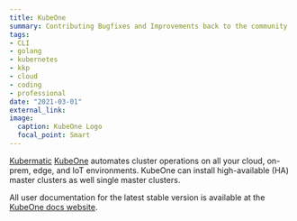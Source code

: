 ```yaml
---
title: KubeOne
summary: Contributing Bugfixes and Improvements back to the community
tags:
- CLI
- golang
- kubernetes
- kkp
- cloud
- coding
- professional
date: "2021-03-01"
external_link: 
image:
  caption: KubeOne Logo
  focal_point: Smart
---
```


[Kubermatic](https://www.kubermatic.com) [KubeOne](https://github.com/kubermatic/kubeone) automates cluster operations on all your cloud, on-prem, edge, and IoT environments. KubeOne can install high-available (HA) master clusters as well single master clusters.

All user documentation for the latest stable version is available at the [KubeOne docs website](https://docs.kubermatic.com/kubeone/master/).
